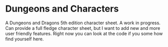 # Dungeons and Characters

A Dungeons and Dragons 5th edition character sheet. A work in progress. Can provide a full fledge character sheet, but I want to add new and more user friendly features.
Right now you can look at the code if you some how find yourself here.
